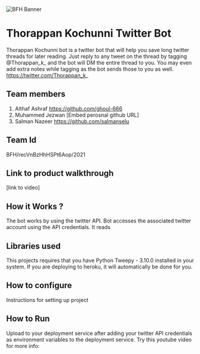 ![BFH Banner](https://trello-attachments.s3.amazonaws.com/542e9c6316504d5797afbfb9/542e9c6316504d5797afbfc1/39dee8d993841943b5723510ce663233/Frame_19.png)
# Thorappan Kochunni Twitter Bot
Thorappan Kochunni bot  is a twitter bot that will help you save long twitter threads for later reading. Just reply to any tweet on the thread by tagging @Thorappan_k_ and the bot will DM the entire thread to you. You may even add extra notes while tagging as the bot sends those to you as well.
https://twitter.com/Thorappan_k_

## Team members
1. Althaf Ashraf https://github.com/ghoul-666
2. Muhammed Jezwan [Embed perosnal github URL]
3. Salman Nazeer https://github.com/salmanselu
## Team Id
BFH/recVnBzHhHSPt6Aop/2021
## Link to product walkthrough
[link to video]
## How it Works ?
The bot works by using the twitter API. Bot accesses the associated twitter account using the API credentials.
It reads 
## Libraries used
This projects requires that you have Python Tweepy - 3.10.0 installed in your system. If you are deploying to heroku, it will automatically be done for you. 
## How to configure
Instructions for setting up project
## How to Run
Upload to your deployment service after adding your twitter API credentials as environment variables to the deployment service.
Try this youtube video for more info: 